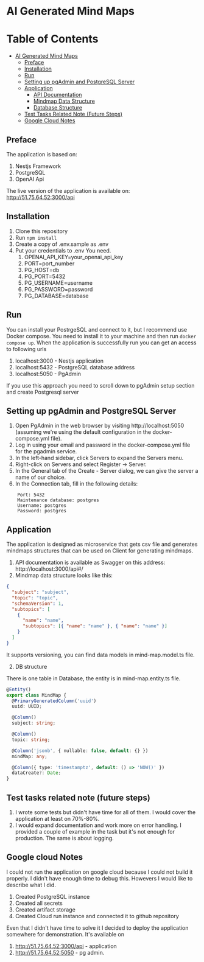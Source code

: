 # AI Generated Mind Maps

# Table of Contents

- [AI Generated Mind Maps](#ai-generated-mind-maps)
  - [Preface](#preface)
  - [Installation](#installation)
  - [Run](#run)
  - [Setting up pgAdmin and PostgreSQL Server](#setting-up-pgadmin-and-postgresql-server)
  - [Application](#application)
    - [API Documentation](#api-documentation)
    - [Mindmap Data Structure](#mindmap-data-structure)
    - [Database Structure](#database-structure)
  - [Test Tasks Related Note (Future Steps)](#test-tasks-related-note-future-steps)
  - [Google Cloud Notes](#google-cloud-notes)

## Preface

The application is based on:

1. Nestjs Framework
2. PostgreSQL
3. OpenAI Api

The live version of the application is available on: http://51.75.64.52:3000/api

## Installation

1. Clone this repository
2. Run `npm install`
3. Create a copy of .env.sample as .env
4. Put your credentials to .env You need.
   1. OPENAI_API_KEY=your_openai_api_key
   2. PORT=port_number
   3. PG_HOST=db
   4. PG_PORT=5432
   5. PG_USERNAME=username
   6. PG_PASSWORD=password
   7. PG_DATABASE=database

## Run

You can install your PostrgeSQL and connect to it, but I recommend use Docker compose. You need to install it to your machine and then run `docker compose up`.
When the application is successfully run you can get an access to following urls

1. localhost:3000 - Nestjs application
2. localhost:5432 - PostgreSQL database address
3. localhost:5050 - PgAdmin

If you use this approach you need to scroll down to pgAdmin setup section and create Postgresql server

## Setting up pgAdmin and PostgreSQL Server

1. Open PgAdmin in the web browser by visiting http://localhost:5050 (assuming we're using the default configuration in the docker-compose.yml file).
2. Log in using your email and password in the docker-compose.yml file for the pgadmin service.
3. In the left-hand sidebar, click Servers to expand the Servers menu.
4. Right-click on Servers and select Register -> Server.
5. In the General tab of the Create - Server dialog, we can give the server a name of our choice.
6. In the Connection tab, fill in the following details:

```Host name/address: db
    Port: 5432
    Maintenance database: postgres
    Username: postgres
    Password: postgres
```

## Application

The application is designed as microservice that gets csv file and generates mindmaps structures that can be used on Client for generating mindmaps.

1. API documentation is available as Swagger on this address: http://localhost:3000/api#/
2. Mindmap data structure looks like this:

```json
{
  "subject": "subject",
  "topic": "topic",
  "schemaVersion": 1,
  "subtopics": [
    {
      "name": "name",
      "subtopics": [{ "name": "name" }, { "name": "name" }]
    }
  ]
}
```
It supports versioning, you can find data models in mind-map.model.ts file.

2. DB structure

There is one table in Database, the entity is in mind-map.entity.ts file.

```typescript
@Entity()
export class MindMap {
  @PrimaryGeneratedColumn('uuid')
  uuid: UUID;

  @Column()
  subject: string;

  @Column()
  topic: string;

  @Column('jsonb', { nullable: false, default: {} })
  mindMap: any;

  @Column({ type: 'timestamptz', default: () => 'NOW()' })
  dataCreate?: Date;
}
```

## Test tasks related note (future steps)

1. I wrote some tests but didn't have time for all of them. I would cover the application at least on 70%-80%.
2. I would expand documentation and work more on error handling. I provided a couple of example in the task but it's not enough for production. The same is about logging.

## Google cloud Notes

I could not run the application on google cloud because I could not build it properly. I didn't have enough time to debug this. Howevers I would like to describe what I did.

1. Created PostgreSQL instance
2. Created all secrets
3. Created artifact storage
4. Created Cloud run instance and connected it to github repository

Even that I didn't have time to solve it I decided to deploy the application somewhere for demonstration. It's available on

1. http://51.75.64.52:3000/api - application
2. http://51.75.64.52:5050 - pg admin.

